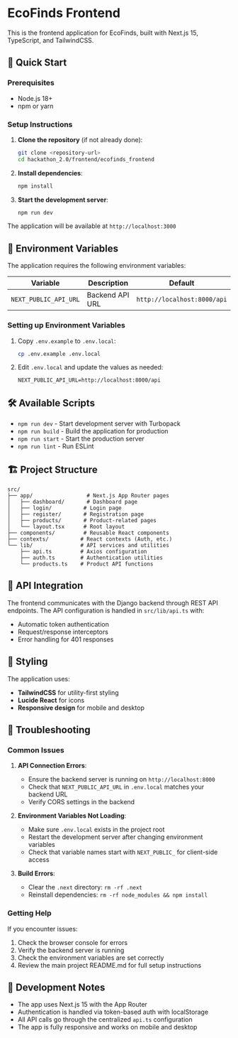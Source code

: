 # EcoFinds Frontend

This is the frontend application for EcoFinds, built with Next.js 15, TypeScript, and TailwindCSS.

## 🚀 Quick Start

### Prerequisites
- Node.js 18+ 
- npm or yarn

### Setup Instructions

1. **Clone the repository** (if not already done):
   ```bash
   git clone <repository-url>
   cd hackathon_2.0/frontend/ecofinds_frontend
   ```

2. **Install dependencies**:
   ```bash
   npm install
   ```

3. **Start the development server**:
   ```bash
   npm run dev
   ```

The application will be available at `http://localhost:3000`

## 🔧 Environment Variables

The application requires the following environment variables:

| Variable | Description | Default |
|----------|-------------|---------|
| `NEXT_PUBLIC_API_URL` | Backend API URL | `http://localhost:8000/api` |

### Setting up Environment Variables

1. Copy `.env.example` to `.env.local`:
   ```bash
   cp .env.example .env.local
   ```

2. Edit `.env.local` and update the values as needed:
   ```env
   NEXT_PUBLIC_API_URL=http://localhost:8000/api
   ```

## 🛠️ Available Scripts

- `npm run dev` - Start development server with Turbopack
- `npm run build` - Build the application for production
- `npm run start` - Start the production server
- `npm run lint` - Run ESLint

## 🏗️ Project Structure

```
src/
├── app/                 # Next.js App Router pages
│   ├── dashboard/       # Dashboard page
│   ├── login/          # Login page
│   ├── register/       # Registration page
│   ├── products/       # Product-related pages
│   └── layout.tsx      # Root layout
├── components/         # Reusable React components
├── contexts/          # React contexts (Auth, etc.)
└── lib/               # API services and utilities
    ├── api.ts         # Axios configuration
    ├── auth.ts        # Authentication utilities
    └── products.ts    # Product API functions
```

## 🔗 API Integration

The frontend communicates with the Django backend through REST API endpoints. The API configuration is handled in `src/lib/api.ts` with:

- Automatic token authentication
- Request/response interceptors
- Error handling for 401 responses

## 🎨 Styling

The application uses:
- **TailwindCSS** for utility-first styling
- **Lucide React** for icons
- **Responsive design** for mobile and desktop

## 🚨 Troubleshooting

### Common Issues

1. **API Connection Errors**:
   - Ensure the backend server is running on `http://localhost:8000`
   - Check that `NEXT_PUBLIC_API_URL` in `.env.local` matches your backend URL
   - Verify CORS settings in the backend

2. **Environment Variables Not Loading**:
   - Make sure `.env.local` exists in the project root
   - Restart the development server after changing environment variables
   - Check that variable names start with `NEXT_PUBLIC_` for client-side access

3. **Build Errors**:
   - Clear the `.next` directory: `rm -rf .next`
   - Reinstall dependencies: `rm -rf node_modules && npm install`

### Getting Help

If you encounter issues:
1. Check the browser console for errors
2. Verify the backend server is running
3. Check the environment variables are set correctly
4. Review the main project README.md for full setup instructions

## 📝 Development Notes

- The app uses Next.js 15 with the App Router
- Authentication is handled via token-based auth with localStorage
- All API calls go through the centralized `api.ts` configuration
- The app is fully responsive and works on mobile and desktop